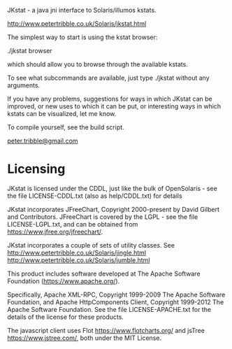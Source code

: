 JKstat - a java jni interface to Solaris/illumos kstats.


http://www.petertribble.co.uk/Solaris/jkstat.html

The simplest way to start is using the kstat browser:

./jkstat browser

which should allow you to browse through the available kstats.

To see what subcommands are available, just type ./jkstat without any
arguments.

If you have any problems, suggestions for ways in which JKstat can be
improved, or new uses to which it can be put, or interesting ways in
which kstats can be visualized, let me know.

To compile yourself, see the build script.

peter.tribble@gmail.com


Licensing
=========

JKstat is licensed under the CDDL, just like the bulk of OpenSolaris - see
the file LICENSE-CDDL.txt (also as help/CDDL.txt) for details

JKstat incorporates JFreeChart, Copyright 2000-present by David Gilbert and
Contributors. JFreeChart is covered by the LGPL - see the file LICENSE-LGPL.txt,
and can be obtained from https://www.jfree.org/jfreechart/.

JKstat incorporates a couple of sets of utility classes. See
http://www.petertribble.co.uk/Solaris/jingle.html
http://www.petertribble.co.uk/Solaris/jumble.html

This product includes software developed at
The Apache Software Foundation (https://www.apache.org/).

Specifically, Apache XML-RPC, Copyright 1999-2009 The Apache Software
Foundation, and Apache HttpComponents Client, Copyright 1999-2012 The
Apache Software Foundation. See the file LICENSE-APACHE.txt for the
details of the license for these products.

The javascript client uses Flot https://www.flotcharts.org/
and jsTree https://www.jstree.com/, both under the MIT License.
